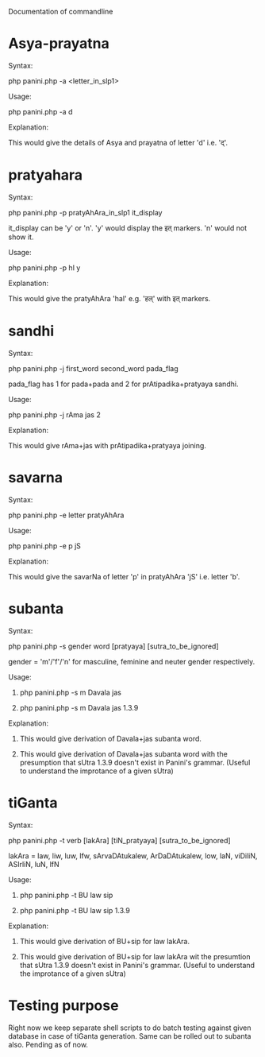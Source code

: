Documentation of commandline 
# Asya-prayatna

Syntax:

php panini.php -a <letter_in_slp1>

Usage:

php panini.php -a d

Explanation:

This would give the details of Asya and prayatna of letter 'd' i.e. 'द्‌'.

# pratyahara

Syntax:

php panini.php -p pratyAhAra_in_slp1 it_display

it_display can be 'y' or 'n'. 'y' would display the इत्‌ markers. 'n' would not show it.

Usage:

php panini.php -p hl y

Explanation:

This would give the pratyAhAra 'hal' e.g. 'हल्‌' with इत्‌ markers.

# sandhi

Syntax:

php panini.php -j first_word second_word pada_flag

pada_flag has 1 for pada+pada and 2 for prAtipadika+pratyaya sandhi.

Usage:

php panini.php -j rAma jas 2

Explanation:

This would give rAma+jas with prAtipadika+pratyaya joining.

# savarna

Syntax:

php panini.php -e letter pratyAhAra

Usage:

php panini.php -e p jS

Explanation:

This would give the savarNa of letter 'p' in pratyAhAra 'jS' i.e. letter 'b'.

# subanta

Syntax:

php panini.php -s gender word [pratyaya] [sutra_to_be_ignored]

gender = 'm'/'f'/'n' for masculine, feminine and neuter gender respectively.

Usage:

1. php panini.php -s m Davala jas

2. php panini.php -s m Davala jas 1.3.9

Explanation:

1. This would give derivation of Davala+jas subanta word.

2. This would give derivation of Davala+jas subanta word with the presumption that sUtra 1.3.9 doesn't exist in Panini's grammar. (Useful to understand the improtance of a given sUtra)

# tiGanta

Syntax:

php panini.php -t verb [lakAra] [tiN_pratyaya] [sutra_to_be_ignored]

lakAra = law, liw, luw, lfw, sArvaDAtukalew, ArDaDAtukalew, low, laN, viDiliN, ASIrliN, luN, lfN

Usage:

1. php panini.php -t BU law sip 

2. php panini.php -t BU law sip 1.3.9

Explanation:

1. This would give derivation of BU+sip for law lakAra.

2. This would give derivation of BU+sip for law lakAra wit the presumtion that sUtra 1.3.9 doesn't exist in Panini's grammar.  (Useful to understand the improtance of a given sUtra)


# Testing purpose

Right now we keep separate shell scripts to do batch testing against given database in case of tiGanta generation. Same can be rolled out to subanta also. Pending as of now.

